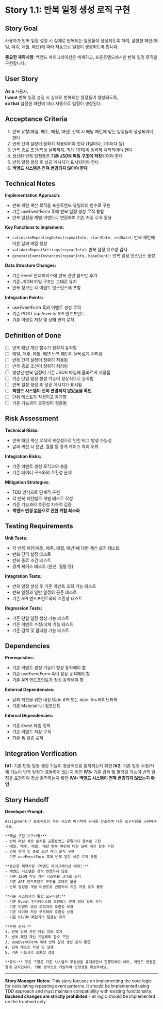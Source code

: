 # Story 1.1: 반복 일정 생성 로직 구현

## Story Goal

사용자가 반복 일정 설정 시 실제로 반복되는 일정들이 생성되도록 하여, 설정한 패턴(매일, 매주, 매월, 매년)에 따라 자동으로 일정이 생성되도록 합니다.

**중요한 제약사항**: 백엔드 마이그레이션은 배제하고, 프론트엔드에서만 반복 일정 로직을 구현합니다.

## User Story

**As a** 사용자,  
**I want** 반복 일정 설정 시 실제로 반복되는 일정들이 생성되도록,  
**so that** 설정한 패턴에 따라 자동으로 일정이 생성된다.

## Acceptance Criteria

1. 반복 유형(매일, 매주, 매월, 매년) 선택 시 해당 패턴에 맞는 일정들이 생성되어야 한다
2. 반복 간격 설정이 정확히 적용되어야 한다 (1일마다, 2주마다 등)
3. 반복 종료 조건(특정 날짜까지, 최대 10회)이 정확히 처리되어야 한다
4. 생성된 반복 일정들은 **기존 JSON 파일 구조에 저장**되어야 한다
5. 반복 일정 생성 후 성공 메시지가 표시되어야 한다
6. **백엔드 시스템은 전혀 변경되지 않아야 한다**

## Technical Notes

**Implementation Approach:**
- 반복 패턴 계산 로직을 프론트엔드 유틸리티 함수로 구현
- 기존 useEventForm 훅에 반복 일정 생성 로직 통합
- 반복 일정을 개별 이벤트로 변환하여 기존 저장 로직 활용

**Key Functions to Implement:**
- `calculateRepeatingDates(repeatInfo, startDate, endDate)`: 반복 패턴에 따른 날짜 배열 생성
- `validateRepeatSettings(repeatInfo)`: 반복 설정 유효성 검사
- `generateEventInstances(repeatInfo, baseEvent)`: 반복 일정 인스턴스 생성

**Data Structure Changes:**
- 기존 Event 인터페이스에 반복 관련 필드만 추가
- 기존 JSON 파일 구조는 그대로 유지
- 반복 정보는 각 이벤트 인스턴스에 포함

**Integration Points:**
- useEventForm 훅의 이벤트 생성 로직
- 기존 POST /api/events API 엔드포인트
- 기존 이벤트 저장 및 상태 관리 로직

## Definition of Done

- [ ] 반복 패턴 계산 함수가 정확히 동작함
- [ ] 매일, 매주, 매월, 매년 반복 패턴이 올바르게 처리됨
- [ ] 반복 간격 설정이 정확히 적용됨
- [ ] 반복 종료 조건이 정확히 처리됨
- [ ] 생성된 반복 일정이 기존 JSON 파일에 올바르게 저장됨
- [ ] 기존 단일 일정 생성 기능이 정상적으로 동작함
- [ ] 반복 일정 생성 후 성공 메시지가 표시됨
- [ ] **백엔드 시스템이 전혀 변경되지 않았음을 확인**
- [ ] 단위 테스트가 작성되고 통과함
- [ ] 기존 기능과의 호환성이 검증됨

## Risk Assessment

**Technical Risks:**
- 반복 패턴 계산 로직의 복잡성으로 인한 버그 발생 가능성
- 날짜 계산 시 윤년, 월말 등 경계 케이스 처리 오류

**Integration Risks:**
- 기존 이벤트 생성 로직과의 충돌
- 기존 데이터 구조와의 호환성 문제

**Mitigation Strategies:**
- TDD 방식으로 단계적 구현
- 각 반복 패턴별로 개별 테스트 작성
- 기존 기능과의 호환성 지속적 검증
- **백엔드 변경 없음으로 인한 위험 최소화**

## Testing Requirements

**Unit Tests:**
- 각 반복 패턴(매일, 매주, 매월, 매년)에 대한 계산 로직 테스트
- 반복 간격 설정 테스트
- 반복 종료 조건 테스트
- 경계 케이스 테스트 (윤년, 월말 등)

**Integration Tests:**
- 반복 일정 생성 후 기존 이벤트 조회 기능 테스트
- 반복 일정과 일반 일정의 공존 테스트
- 기존 API 엔드포인트와의 호환성 테스트

**Regression Tests:**
- 기존 단일 일정 생성 기능 테스트
- 기존 이벤트 수정/삭제 기능 테스트
- 기존 검색 및 필터링 기능 테스트

## Dependencies

**Prerequisites:**
- 기존 이벤트 생성 기능이 정상 동작해야 함
- 기존 useEventForm 훅이 정상 동작해야 함
- 기존 API 엔드포인트가 정상 동작해야 함

**External Dependencies:**
- 날짜 계산을 위한 내장 Date API 또는 date-fns 라이브러리
- 기존 Material-UI 컴포넌트

**Internal Dependencies:**
- 기존 Event 타입 정의
- 기존 이벤트 저장 로직
- 기존 폼 검증 로직

## Integration Verification

**IV1:** 기존 단일 일정 생성 기능이 정상적으로 동작하는지 확인
**IV2:** 기존 일정 수정/삭제 기능이 반복 일정과 충돌하지 않는지 확인
**IV3:** 기존 검색 및 필터링 기능이 반복 일정을 포함하여 정상 동작하는지 확인
**IV4:** **백엔드 시스템이 전혀 변경되지 않았는지 확인**

## Story Handoff

**Developer Prompt:**

```
Assignment-7 프로젝트의 기존 시스템 아키텍처 문서를 참조하여 다음 요구사항을 구현해주세요:

**핵심 구현 요구사항:**
- 반복 패턴 계산 로직을 프론트엔드 유틸리티 함수로 구현
- 매일, 매주, 매월, 매년 반복 패턴에 대한 날짜 계산 함수 구현
- 반복 간격 및 종료 조건 처리 로직 구현
- 기존 useEventForm 훅에 반복 일정 생성 로직 통합

**중요한 제약사항 (백엔드 마이그레이션 배제):**
- 백엔드 시스템은 전혀 변경하지 않음
- 기존 JSON 파일 기반 시스템을 그대로 유지
- 기존 API 엔드포인트 구조를 그대로 활용
- 반복 일정을 개별 이벤트로 변환하여 기존 저장 로직 활용

**기존 시스템과의 통합 요구사항:**
- 기존 Event 인터페이스와 호환되는 반복 정보 필드 추가
- 기존 이벤트 생성 로직과의 호환성 보장
- 기존 데이터 저장 구조와의 호환성 보장
- 기존 UI/UX 패턴과의 일관성 유지

**구현 순서:**
1. 반복 일정 관련 타입 정의 추가
2. 반복 패턴 계산 유틸리티 함수 구현
3. useEventForm 훅에 반복 일정 생성 로직 통합
4. 단위 테스트 작성 및 실행
5. 기존 기능과의 호환성 검증

**중요:** 모든 구현은 기존 시스템의 무결성을 유지하면서 진행되어야 하며, 백엔드 변경은 절대 금지입니다. TDD 방식으로 개발하여 안정성을 확보하세요.
```

---

**Story Manager Notes:**
This story focuses on implementing the core logic for calculating repeating event patterns. It should be implemented using TDD approach and must maintain compatibility with existing functionality. **Backend changes are strictly prohibited** - all logic should be implemented on the frontend only.
